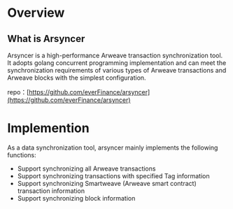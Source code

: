 # Overview

## What is Arsyncer

Arsyncer is a high-performance Arweave transaction synchronization tool. It adopts golang concurrent programming implementation and can meet the synchronization requirements of various types of Arweave transactions and Arweave blocks with the simplest configuration.

repo：[https://github.com/everFinance/arsyncer](https://github.com/everFinance/arsyncer)

# Implemention

As a data synchronization tool, arsyncer mainly implements the following functions:

- Support synchronizing all Arweave transactions
- Support synchronizing transactions with specified Tag information
- Support synchronizing Smartweave (Arweave smart contract) transaction information
- Support synchronizing block information
